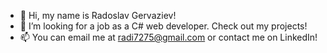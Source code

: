 - 👋 Hi, my name is Radoslav Gervaziev!
- 💞️ I’m looking for a job as a C# web developer. Check out my projects!
- 📫 You can email me at radi7275@gmail.com or contact me on LinkedIn!

<!---
RadkoSS/RadkoSS is a ✨ special ✨ repository because its `README.md` (this file) appears on your GitHub profile.
You can click the Preview link to take a look at your changes.
--->
